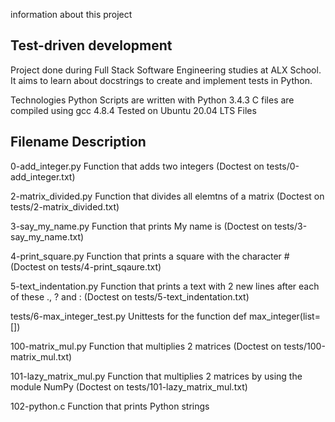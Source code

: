 information about this project

## Test-driven development
Project done during Full Stack Software Engineering studies at ALX School. It aims to learn about docstrings to create and implement tests in Python.

Technologies
Python Scripts are written with Python 3.4.3
C files are compiled using gcc 4.8.4
Tested on Ubuntu 20.04 LTS
Files
## Filename	       Description
0-add_integer.py	Function that adds two integers (Doctest on tests/0-add_integer.txt)

2-matrix_divided.py	Function that divides all elemtns of a matrix (Doctest on tests/2-matrix_divided.txt)

3-say_my_name.py	Function that prints My name is <first name> <last name> (Doctest on tests/3-say_my_name.txt)

4-print_square.py	Function that prints a square with the character # (Doctest on tests/4-print_sqaure.txt)

5-text_indentation.py	Function that prints a text with 2 new lines after each of these ., ? and : (Doctest on tests/5-text_indentation.txt)

tests/6-max_integer_test.py	Unittests for the function def max_integer(list=[])

100-matrix_mul.py	Function that multiplies 2 matrices (Doctest on tests/100-matrix_mul.txt)

101-lazy_matrix_mul.py	Function that multiplies 2 matrices by using the module NumPy (Doctest on tests/101-lazy_matrix_mul.txt)

102-python.c	Function that prints Python strings
